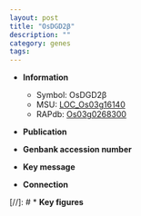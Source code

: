 ```yaml
---
layout: post
title: "OsDGD2β"
description: ""
category: genes
tags: 
---
```


* **Information**  
    + Symbol: OsDGD2β  
    + MSU: [LOC_Os03g16140](http://rice.uga.edu/cgi-bin/ORF_infopage.cgi?orf=LOC_Os03g16140)  
    + RAPdb: [Os03g0268300](http://rapdb.dna.affrc.go.jp/viewer/gbrowse_details/irgsp1?name=Os03g0268300)  

* **Publication**  

* **Genbank accession number**  

* **Key message**  

* **Connection**  

[//]: # * **Key figures**  


